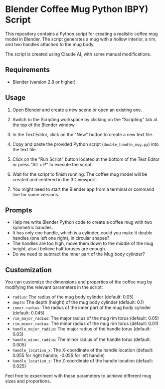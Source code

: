 # Blender Coffee Mug Python IBPY) Script

This repository contains a Python script for creating a realistic coffee mug model in Blender. The script generates a mug with a hollow interior, a rim, and two handles attached to the mug body.

The script is created using Claude AI, with some manual modifications.

## Requirements

- Blender (version 2.8 or higher)

## Usage

1. Open Blender and create a new scene or open an existing one.

2. Switch to the Scripting workspace by clicking on the "Scripting" tab at the top of the Blender window.

3. In the Text Editor, click on the "New" button to create a new text file.

4. Copy and paste the provided Python script (`double_handle_mug.py`) into the text file.

5. Click on the "Run Script" button located at the bottom of the Text Editor or press "Alt + P" to execute the script.

6. Wait for the script to finish running. The coffee mug model will be created and centered in the 3D viewport.

7. You might need to start the Blender app from a terminal or command line for some versions.

## Prompts

* Help me write Blender Python code to create a coffee mug with two symmetric handles.
* It has only one handle, which is a cylinder, could you make it double handles (one left one right), in circular shapes?
* The handles are too high, move them down to the middle of the mug height, also I believe half toruses are enough.
* Do we need to subtract the inner part of the Mug body cylinder?

## Customization

You can customize the dimensions and properties of the coffee mug by modifying the relevant parameters in the script:

- `radius`: The radius of the mug body cylinder (default: 0.05)
- `depth`: The depth (height) of the mug body cylinder (default: 0.1)
- `inner_radius`: The radius of the inner part of the mug body cylinder (default: 0.045)
- `rim_major_radius`: The major radius of the mug rim torus (default: 0.05)
- `rim_minor_radius`: The minor radius of the mug rim torus (default: 0.01)
- `handle_major_radius`: The major radius of the handle torus (default: 0.03)
- `handle_minor_radius`: The minor radius of the handle torus (default: 0.005)
- `handle_location_x`: The X-coordinate of the handle location (default: 0.055 for right handle, -0.055 for left handle)
- `handle_location_z`: The Z-coordinate of the handle location (default: 0.025)

Feel free to experiment with these parameters to achieve different mug sizes and proportions.
